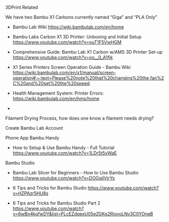 
3DPrint Related

We have two Bambu X1 Carbons currently named “Giga” and “PLA Only”
* Bambu Lab Wiki https://wiki.bambulab.com/en/home

* Bambu Labs Carbon X1 3D Printer: Unboxing and Initial Setup https://www.youtube.com/watch?v=ouT1F5VwHGM

* Comprehensive Guide: Bambu Lab X1 Carbon w/AMS 3D Printer Set-up https://www.youtube.com/watch?v=oo__0_A1fik

* X1 Series Printers Screen Operation Guide - Bambu Wiki https://wiki.bambulab.com/en/x1/manual/screen-operation#:~:text=Please%20note%20that%20changing%20the,fan%2C%20and%20set%20the%20speed.

* Health Management System: Printer Errors:  https://wiki.bambulab.com/en/hms/home
* 
Filament Drying Process, how does one know a filament needs drying?

Create Bambu Lab Account

Phone App  Bambu Handy
* How to Setup & Use Bambu Handy - Full Tutorial https://www.youtube.com/watch?v=1LDr5t5vWaE

Bambu Studio
* Bambu Lab Slicer for Beginners - How to Use Bambu Studio https://www.youtube.com/watch?v=DOGqjlVjrYs

* 6 Tips and Tricks for Bambu Studio https://www.youtube.com/watch?v=HZPAzr5HU8s

* 6 Tips and Tricks for Bambu Studio Part 2 https://www.youtube.com/watch?v=6wBn4kqfwDY&list=PLcEZdqexU05eZGKg2RjovoLNv3C0YOneB
